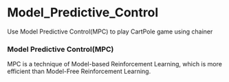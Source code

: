 # Model_Predictive_Control
Use Model Predictive Control(MPC) to play CartPole game using chainer

### Model Predictive Control(MPC)

MPC is a technique of Model-based Reinforcement Learning, which is more efficient than Model-Free Reinforcement Learning.

